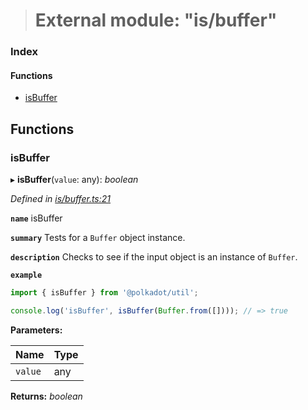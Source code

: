 > # External module: "is/buffer"

### Index

#### Functions

* [isBuffer](_is_buffer_.md#isbuffer)

## Functions

###  isBuffer

▸ **isBuffer**(`value`: any): *boolean*

*Defined in [is/buffer.ts:21](https://github.com/polkadot-js/common/blob/5aea366/packages/util/src/is/buffer.ts#L21)*

**`name`** isBuffer

**`summary`** Tests for a `Buffer` object instance.

**`description`** 
Checks to see if the input object is an instance of `Buffer`.

**`example`** 
<BR>

```javascript
import { isBuffer } from '@polkadot/util';

console.log('isBuffer', isBuffer(Buffer.from([]))); // => true
```

**Parameters:**

Name | Type |
------ | ------ |
`value` | any |

**Returns:** *boolean*